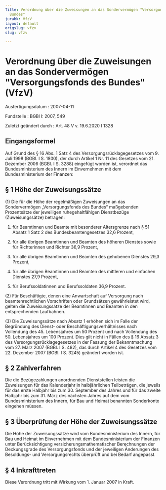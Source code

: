 ```yaml
---
Title: Verordnung über die Zuweisungen an das Sondervermögen "Versorgungsfonds des
  Bundes"
jurabk: VfzV
layout: default
origslug: vfzv
slug: vfzv

---
```


# Verordnung über die Zuweisungen an das Sondervermögen "Versorgungsfonds des Bundes" (VfzV)

Ausfertigungsdatum
:   2007-04-11

Fundstelle
:   BGBl I: 2007, 549

Zuletzt geändert durch
:   Art. 48 V v. 19.6.2020 I 1328



## Eingangsformel

Auf Grund des § 16 Abs. 1 Satz 4 des Versorgungsrücklagegesetzes vom
9\. Juli 1998 (BGBl. I S. 1800), der durch Artikel 1 Nr. 11 des
Gesetzes vom 21. Dezember 2006 (BGBl. I S. 3288) eingefügt worden ist,
verordnet das Bundesministerium des Innern im Einvernehmen mit dem
Bundesministerium der Finanzen:


## § 1 Höhe der Zuweisungssätze

(1) Die für die Höhe der regelmäßigen Zuweisungen an das
Sondervermögen „Versorgungsfonds des Bundes“ maßgebenden Prozentsätze
der jeweiligen ruhegehaltfähigen Dienstbezüge (Zuweisungssätze)
betragen:

1.  für Beamtinnen und Beamte mit besonderer Altersgrenze nach § 51 Absatz
    1 Satz 2 des Bundesbeamtengesetzes 32,6 Prozent,


2.  für alle übrigen Beamtinnen und Beamten des höheren Dienstes sowie für
    Richterinnen und Richter 36,9 Prozent,


3.  für alle übrigen Beamtinnen und Beamten des gehobenen Dienstes 29,3
    Prozent,


4.  für alle übrigen Beamtinnen und Beamten des mittleren und einfachen
    Dienstes 27,9 Prozent,


5.  für Berufssoldatinnen und Berufssoldaten 36,9 Prozent.




(2) Für Beschäftigte, denen eine Anwartschaft auf Versorgung nach
beamtenrechtlichen Vorschriften oder Grundsätzen gewährleistet wird,
gelten die Zuweisungssätze der Beamtinnen und Beamten in den
entsprechenden Laufbahnen.

(3) Die Zuweisungssätze nach Absatz 1 erhöhen sich im Falle der
Begründung des Dienst- oder Beschäftigungsverhältnisses nach
Vollendung des 45. Lebensjahres um 50 Prozent und nach Vollendung des
50\. Lebensjahres um 100 Prozent. Dies gilt nicht in Fällen des § 16
Absatz 3 des Versorgungsrücklagegesetzes in der Fassung der
Bekanntmachung vom 27. März 2007 (BGBl. I S. 482), das durch Artikel 4
des Gesetzes vom 22. Dezember 2007 (BGBl. I S. 3245) geändert worden
ist.


## § 2 Zahlverfahren

Die die Bezügezahlungen anordnenden Dienststellen leisten die
Zuweisungen für das Kalenderjahr in halbjährlichen Teilbeträgen, die
jeweils für das erste Halbjahr bis zum 30. September des Jahres und
für das zweite Halbjahr bis zum 31. März des nächsten Jahres auf dem
vom Bundesministerium des Innern, für Bau und Heimat benannten
Sonderkonto eingehen müssen.


## § 3 Überprüfung der Höhe der Zuweisungssätze

Die Höhe der Zuweisungssätze wird vom Bundesministerium des Innern,
für Bau und Heimat im Einvernehmen mit dem Bundesministerium der
Finanzen unter Berücksichtigung versicherungsmathematischer
Berechnungen der Deckungsgrade des Versorgungsfonds und der jeweiligen
Änderungen des Besoldungs- und Versorgungsrechts überprüft und bei
Bedarf angepasst.


## § 4 Inkrafttreten

Diese Verordnung tritt mit Wirkung vom 1. Januar 2007 in Kraft.

